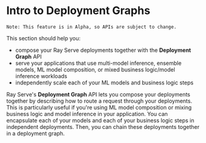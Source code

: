 # Intro to Deployment Graphs

```{note}
Note: This feature is in Alpha, so APIs are subject to change.
```

This section should help you:

* compose your Ray Serve deployments together with the **Deployment Graph** API
* serve your applications that use multi-model inference, ensemble models, ML model composition, or mixed business logic/model inference workloads
* independently scale each of your ML models and business logic steps

Ray Serve's **Deployment Graph** API lets you compose your deployments together by describing how to route a request through your deployments. This is particularly useful if you're using ML model composition or mixing business logic and model inference in your application. You can encapsulate each of your models and each of your business logic steps in independent deployments. Then, you can chain these deployments together in a deployment graph.



